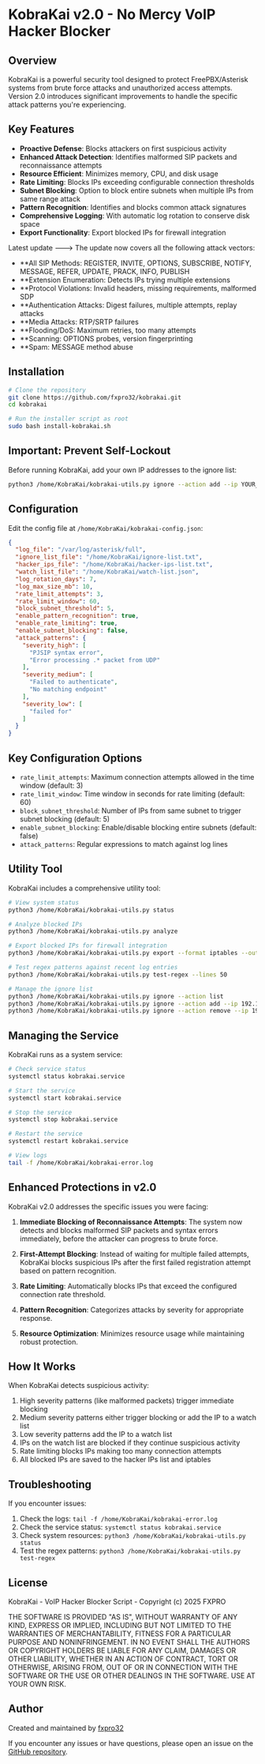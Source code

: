 # KobraKai v2.0 - No Mercy VoIP Hacker Blocker

## Overview

KobraKai is a powerful security tool designed to protect FreePBX/Asterisk systems from brute force attacks and unauthorized access attempts. Version 2.0 introduces significant improvements to handle the specific attack patterns you're experiencing.

## Key Features

- **Proactive Defense**: Blocks attackers on first suspicious activity
- **Enhanced Attack Detection**: Identifies malformed SIP packets and reconnaissance attempts
- **Resource Efficient**: Minimizes memory, CPU, and disk usage
- **Rate Limiting**: Blocks IPs exceeding configurable connection thresholds
- **Subnet Blocking**: Option to block entire subnets when multiple IPs from same range attack
- **Pattern Recognition**: Identifies and blocks common attack signatures
- **Comprehensive Logging**: With automatic log rotation to conserve disk space
- **Export Functionality**: Export blocked IPs for firewall integration

Latest update ---> The update now covers all the following attack vectors:
- **All SIP Methods: REGISTER, INVITE, OPTIONS, SUBSCRIBE, NOTIFY, MESSAGE, REFER, UPDATE, PRACK, INFO, PUBLISH
- **Extension Enumeration: Detects IPs trying multiple extensions
- **Protocol Violations: Invalid headers, missing requirements, malformed SDP
- **Authentication Attacks: Digest failures, multiple attempts, replay attacks
- **Media Attacks: RTP/SRTP failures
- **Flooding/DoS: Maximum retries, too many attempts
- **Scanning: OPTIONS probes, version fingerprinting
- **Spam: MESSAGE method abuse

## Installation

```bash
# Clone the repository
git clone https://github.com/fxpro32/kobrakai.git
cd kobrakai

# Run the installer script as root
sudo bash install-kobrakai.sh
```

## Important: Prevent Self-Lockout

Before running KobraKai, add your own IP addresses to the ignore list:

```bash
python3 /home/KobraKai/kobrakai-utils.py ignore --action add --ip YOUR_IP
```

## Configuration

Edit the config file at `/home/KobraKai/kobrakai-config.json`:

```json
{
  "log_file": "/var/log/asterisk/full",
  "ignore_list_file": "/home/KobraKai/ignore-list.txt",
  "hacker_ips_file": "/home/KobraKai/hacker-ips-list.txt",
  "watch_list_file": "/home/KobraKai/watch-list.json",
  "log_rotation_days": 7,
  "log_max_size_mb": 10,
  "rate_limit_attempts": 3,
  "rate_limit_window": 60,
  "block_subnet_threshold": 5,
  "enable_pattern_recognition": true,
  "enable_rate_limiting": true,
  "enable_subnet_blocking": false,
  "attack_patterns": {
    "severity_high": [
      "PJSIP syntax error",
      "Error processing .* packet from UDP"
    ],
    "severity_medium": [
      "Failed to authenticate",
      "No matching endpoint"
    ],
    "severity_low": [
      "failed for"
    ]
  }
}
```

## Key Configuration Options

- `rate_limit_attempts`: Maximum connection attempts allowed in the time window (default: 3)
- `rate_limit_window`: Time window in seconds for rate limiting (default: 60)
- `block_subnet_threshold`: Number of IPs from same subnet to trigger subnet blocking (default: 5)
- `enable_subnet_blocking`: Enable/disable blocking entire subnets (default: false)
- `attack_patterns`: Regular expressions to match against log lines

## Utility Tool

KobraKai includes a comprehensive utility tool:

```bash
# View system status
python3 /home/KobraKai/kobrakai-utils.py status

# Analyze blocked IPs
python3 /home/KobraKai/kobrakai-utils.py analyze

# Export blocked IPs for firewall integration
python3 /home/KobraKai/kobrakai-utils.py export --format iptables --output /tmp/firewall-rules.txt

# Test regex patterns against recent log entries
python3 /home/KobraKai/kobrakai-utils.py test-regex --lines 50

# Manage the ignore list
python3 /home/KobraKai/kobrakai-utils.py ignore --action list
python3 /home/KobraKai/kobrakai-utils.py ignore --action add --ip 192.168.1.100
python3 /home/KobraKai/kobrakai-utils.py ignore --action remove --ip 192.168.1.100
```

## Managing the Service

KobraKai runs as a system service:

```bash
# Check service status
systemctl status kobrakai.service

# Start the service
systemctl start kobrakai.service

# Stop the service
systemctl stop kobrakai.service

# Restart the service
systemctl restart kobrakai.service

# View logs
tail -f /home/KobraKai/kobrakai-error.log
```

## Enhanced Protections in v2.0

KobraKai v2.0 addresses the specific issues you were facing:

1. **Immediate Blocking of Reconnaissance Attempts**: The system now detects and blocks malformed SIP packets and syntax errors immediately, before the attacker can progress to brute force.

2. **First-Attempt Blocking**: Instead of waiting for multiple failed attempts, KobraKai blocks suspicious IPs after the first failed registration attempt based on pattern recognition.

3. **Rate Limiting**: Automatically blocks IPs that exceed the configured connection rate threshold.

4. **Pattern Recognition**: Categorizes attacks by severity for appropriate response.

5. **Resource Optimization**: Minimizes resource usage while maintaining robust protection.

## How It Works

When KobraKai detects suspicious activity:

1. High severity patterns (like malformed packets) trigger immediate blocking
2. Medium severity patterns either trigger blocking or add the IP to a watch list
3. Low severity patterns add the IP to a watch list
4. IPs on the watch list are blocked if they continue suspicious activity
5. Rate limiting blocks IPs making too many connection attempts
6. All blocked IPs are saved to the hacker IPs list and iptables

## Troubleshooting

If you encounter issues:

1. Check the logs: `tail -f /home/KobraKai/kobrakai-error.log`
2. Check the service status: `systemctl status kobrakai.service`
3. Check system resources: `python3 /home/KobraKai/kobrakai-utils.py status`
4. Test the regex patterns: `python3 /home/KobraKai/kobrakai-utils.py test-regex`

## License

KobraKai - VoIP Hacker Blocker Script - Copyright (c) 2025 FXPRO

THE SOFTWARE IS PROVIDED "AS IS", WITHOUT WARRANTY OF ANY KIND, EXPRESS OR IMPLIED, INCLUDING BUT NOT LIMITED TO THE WARRANTIES OF MERCHANTABILITY, FITNESS FOR A PARTICULAR PURPOSE AND NONINFRINGEMENT. IN NO EVENT SHALL THE AUTHORS OR COPYRIGHT HOLDERS BE LIABLE FOR ANY CLAIM, DAMAGES OR OTHER LIABILITY, WHETHER IN AN ACTION OF CONTRACT, TORT OR OTHERWISE, ARISING FROM, OUT OF OR IN CONNECTION WITH THE SOFTWARE OR THE USE OR OTHER DEALINGS IN THE SOFTWARE. USE AT YOUR OWN RISK.

## Author

Created and maintained by [fxpro32](https://github.com/fxpro32)

If you encounter any issues or have questions, please open an issue on the [GitHub repository](https://github.com/fxpro32/kobrakai/issues).

